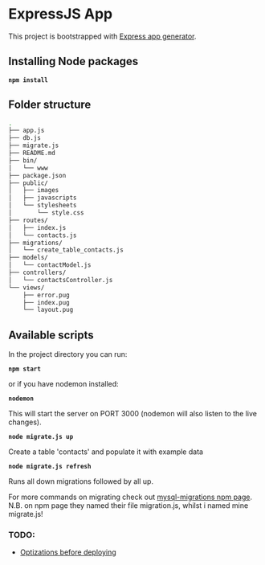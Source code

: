 # ExpressJS App

This project is bootstrapped with [Express app generator](https://www.npmjs.com/package/express-generator).

## Installing Node packages

**`npm install`**

## Folder structure

```sh
.
├── app.js
├── db.js
├── migrate.js
├── README.md
├── bin/
│   └── www
├── package.json
├── public/
│   ├── images
│   ├── javascripts
│   └── stylesheets
│       └── style.css
├── routes/
│   ├── index.js
│   └── contacts.js
├── migrations/
│   └── create_table_contacts.js
├── models/
│   └── contactModel.js
├── controllers/
│   └── contactsController.js
└── views/
    ├── error.pug
    ├── index.pug
    └── layout.pug
```

## Available scripts

In the project directory you can run:

**`npm start`**

or if you have nodemon installed:

**`nodemon`**

This will start the server on PORT 3000 (nodemon will also listen to the live changes).

**`node migrate.js up`**

Create a table 'contacts' and populate it with example data

**`node migrate.js refresh`**

Runs all down migrations followed by all up.

For more commands on migrating check out [mysql-migrations npm page](https://www.npmjs.com/package/mysql-migrations#executing-migrations).
N.B. on npm page they named their file migration.js, whilst i named mine migrate.js!

### TODO:

- [Optizations before deploying](https://expressjs.com/en/advanced/best-practice-performance.html)
